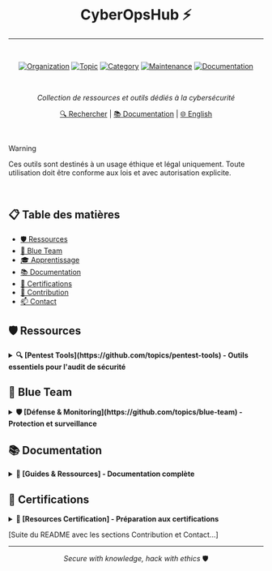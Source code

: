 <div align="center">

# CyberOpsHub ⚡
---
<br>

[![Organization](https://img.shields.io/badge/Organization-CyberOpsHub-181717?logo=github)](https://github.com/CyberOpsHub)
[![Topic](https://img.shields.io/badge/Topic-Security-red?logo=github)](https://github.com/topics/security)
[![Category](https://img.shields.io/badge/Category-Pentest-blue?logo=github)](https://github.com/topics/pentest)
[![Maintenance](https://img.shields.io/badge/Maintained-yes-green.svg)](https://github.com/CyberOpsHub)
[![Documentation](https://img.shields.io/badge/Documentation-yes-brightgreen.svg)](https://github.com/CyberOpsHub)

<br>

*Collection de ressources et outils dédiés à la cybersécurité*

[🔍 Rechercher](https://github.com/search?q=org%3ACyberOpsHub) | [📚 Documentation](docs/) | [🌐 English](README_EN.md)
</div>

<br>

> [!WARNING]  
> Ces outils sont destinés à un usage éthique et légal uniquement. Toute utilisation doit être conforme aux lois et avec autorisation explicite.

<br>

## 📋 Table des matières
- [🛡️ Ressources](#-ressources)
- [🔷 Blue Team](#-blue-team)
- [🎓 Apprentissage](#-apprentissage)
- [📚 Documentation](#-documentation)
- [🎯 Certifications](#-certifications)
- [🤝 Contribution](#-contribution)
- [📫 Contact](#-contact)

## 🛡️ Ressources

<details>
<summary><strong>🔍 [Pentest Tools](https://github.com/topics/pentest-tools) - Outils essentiels pour l'audit de sécurité</strong></summary>

- [**Security Assessment**](https://github.com/topics/security-assessment) ![Difficulté](https://img.shields.io/badge/Niveau-Intermédiaire-yellow)
 - [Scanner de vulnérabilités](https://github.com/topics/vulnerability-scanner)
 - [Tests d'intrusion](https://github.com/topics/penetration-testing)
 - [Audit de configuration](https://github.com/topics/security-audit)
 - [Analyse de code](https://github.com/topics/code-analysis)

[Suite des sections précédentes...]
</details>

## 🔷 Blue Team
<details>
<summary><strong>🛡️ [Défense & Monitoring](https://github.com/topics/blue-team) - Protection et surveillance</strong></summary>

- [**SOC & SIEM**](https://github.com/topics/soc)
 - [Configuration SIEM](https://github.com/topics/siem-configuration)
 - [Règles de détection](https://github.com/topics/detection-rules)
 - [Playbooks d'analyse](https://github.com/topics/analysis-playbooks)

- [**Incident Response**](https://github.com/topics/incident-response)
 - [Plans de réponse](https://github.com/topics/response-planning)
 - [Forensics](https://github.com/topics/digital-forensics)
 - [Threat Hunting](https://github.com/topics/threat-hunting)

- [**System Hardening**](https://github.com/topics/system-hardening)
 - [OS Hardening](https://github.com/topics/os-hardening)
 - [Network Hardening](https://github.com/topics/network-hardening)
 - [Application Hardening](https://github.com/topics/application-hardening)
</details>

## 📚 Documentation
<details>
<summary><strong>📖 [Guides & Ressources] - Documentation complète</strong></summary>

- [**Guides d'Installation**](docs/installation/)
 - Configuration pas à pas
 - Prérequis système
 - Troubleshooting

- [**Tutoriels**](docs/tutorials/)
 - Débutant à Expert
 - Labs pratiques
 - Vidéos explicatives

- [**Best Practices**](docs/best-practices/)
 - Standards de sécurité
 - Recommandations
 - Checklists
</details>

## 🎯 Certifications
<details>
<summary><strong>📜 [Resources Certification] - Préparation aux certifications</strong></summary>

- [**Offensive Security**](certs/offensive-security/)
 - OSCP Study Guide
 - OSCE Preparation
 - OSWE Resources

- [**Defensive Security**](certs/defensive-security/)
 - CISSP Notes
 - CEH Materials
 - Security+ Guide

- [**Specialized Tracks**](certs/specialized/)
 - Cloud Security
 - Mobile Security
 - IoT Security
</details>

[Suite du README avec les sections Contribution et Contact...]

---
<div align="center">

*Secure with knowledge, hack with ethics* 🛡️

</div>
